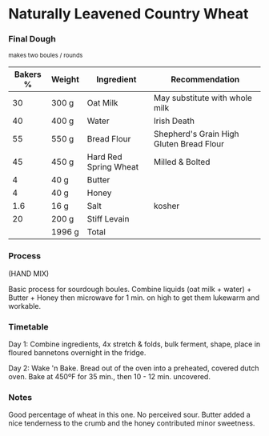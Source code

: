 <style>
.grams::after {
  margin-left: 4px;
  content: "g";
}
</style>
<!-- 
Recipe format as follows:

Flours
Wheat Germ (flour adjacent)
Water
Leaven
Salt
Additions (sprouted grains, porridge, beer, etc.) 
-->

# Naturally Leavened Country Wheat

<!-- preface -->


<!-- making the preferment, poolish, sponge, etc. -->

<!-- making the final dough -->
<table class="tableizer-table">
<h3>Final Dough</h3>
<small>makes two boules / rounds</small>
<thead><tr class="tableizer-firstrow"><th>Bakers %</th><th>Weight</th><th>Ingredient</th><th>Recommendation</th></tr></thead><tbody>
<tr><td>30</td><td class="grams">300</td><td>Oat Milk</td><td>May substitute with whole milk</td></tr>
<tr><td>40</td><td class="grams">400</td><td>Water</td><td>Irish Death</td></tr>
<tr><td>55</td><td class="grams">550</td><td>Bread Flour</td><td>Shepherd's Grain High  Gluten Bread Flour</td></tr>
<tr><td>45</td><td class="grams">450</td><td>Hard Red Spring Wheat</td><td>Milled & Bolted</td></tr>
<tr><td>4</td><td class="grams">40</td><td>Butter</td><td>&nbsp;</td></tr>
<tr><td>4</td><td class="grams">40</td><td>Honey</td><td>&nbsp;</td></tr>
<tr><td>1.6</td><td class="grams">16</td><td>Salt</td><td>kosher</td></tr>
<tr><td>20</td><td class="grams">200</td><td>Stiff Levain</td><td>&nbsp;</td></tr>
<tr><td>&nbsp;</td><td class="grams">1996</td><td>Total</td><td></td></tr>
</tbody></table>

<!-- instructions -->
### Process

(HAND MIX)

Basic process for sourdough boules.
Combine liquids (oat milk + water) + Butter + Honey then microwave for 1 min. on high to get them lukewarm and workable.

<!-- timetable -->
### Timetable
Day 1: Combine ingredients, 4x stretch & folds, bulk ferment, shape, place in floured bannetons overnight in the fridge.

Day 2: Wake 'n Bake. Bread out of the oven into a preheated, covered dutch oven. Bake at 450ºF for 35 min., then 10 - 12 min. uncovered.

<!-- notes -->
### Notes
Good percentage of wheat in this one.
No perceived sour.
Butter added a nice tenderness to the crumb and the honey contributed minor sweetness.


<!-- tags -->